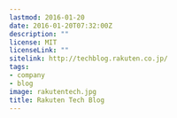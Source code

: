 ```yaml
---
lastmod: 2016-01-20
date: 2016-01-20T07:32:00Z
description: ""
license: MIT
licenseLink: ""
sitelink: http://techblog.rakuten.co.jp/
tags:
- company
- blog
image: rakutentech.jpg
title: Rakuten Tech Blog
---
```


